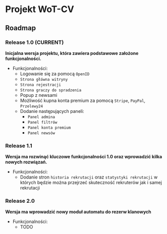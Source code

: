 # Projekt WoT-CV

## Roadmap

### Release 1.0 (CURRENT)
**Inicjalna wersja projektu, która zawiera podstawowe założone funkcjonalności.**

- Funkcjonalności:
    - Logowanie się za pomocą `OpenID`
    - `Strona główna witryny`
    - `Strona rejestracji`
    - `Strona graczy do spradzenia`
    - Popup z newsami
    - Możliwość kupna konta premium za pomocą `Stripe`, `PayPal`, `Przelewy24`
    - Dodanie następujących paneli:
        - `Panel admina`
        - `Panel filtrów`
        - `Panel konta premium`
        - `Panel newsów`

### Release 1.1
**Wersja ma rozwinąć kluczowe funkcjonalności 1.0 oraz wprowadzić kilka nowych rozwiązań.**

- Funkcjonalności:
    - Dodanie stron `historia rekrutacji` oraz `statystyki rekrutacji` w których będzie można przejrzeć skuteczność
      rekruterów jak i samej rekrutacji
  
### Release 2.0
**Wersja ma wprowadzić nowy moduł automatu do rezerw klanowych**

- Funkcjonalności:
    - TODO
